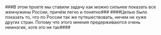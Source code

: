 ###В этом проете мы ставили задачу как можно сильнее показать все жемчужины России, причём легко и понятно###
####Целью было показать то, что по России так же путешествовать, ничем не хуже других стран. Потому что этого мнения предерживаются очень немногие, хотя это не так####

